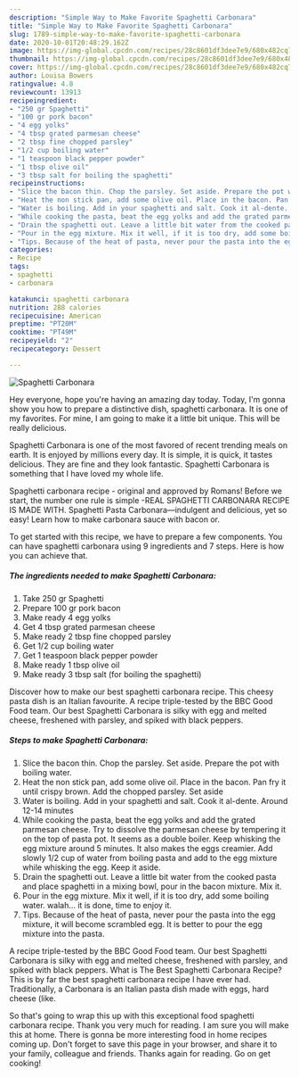 ```yaml
---
description: "Simple Way to Make Favorite Spaghetti Carbonara"
title: "Simple Way to Make Favorite Spaghetti Carbonara"
slug: 1789-simple-way-to-make-favorite-spaghetti-carbonara
date: 2020-10-01T20:48:29.162Z
image: https://img-global.cpcdn.com/recipes/28c8601df3dee7e9/680x482cq70/spaghetti-carbonara-recipe-main-photo.jpg
thumbnail: https://img-global.cpcdn.com/recipes/28c8601df3dee7e9/680x482cq70/spaghetti-carbonara-recipe-main-photo.jpg
cover: https://img-global.cpcdn.com/recipes/28c8601df3dee7e9/680x482cq70/spaghetti-carbonara-recipe-main-photo.jpg
author: Louisa Bowers
ratingvalue: 4.8
reviewcount: 13913
recipeingredient:
- "250 gr Spaghetti"
- "100 gr pork bacon"
- "4 egg yolks"
- "4 tbsp grated parmesan cheese"
- "2 tbsp fine chopped parsley"
- "1/2 cup boiling water"
- "1 teaspoon black pepper powder"
- "1 tbsp olive oil"
- "3 tbsp salt for boiling the spaghetti"
recipeinstructions:
- "Slice the bacon thin. Chop the parsley. Set aside. Prepare the pot with boiling water."
- "Heat the non stick pan, add some olive oil. Place in the bacon. Pan fry it until crispy brown. Add the chopped parsley. Set aside"
- "Water is boiling. Add in your spaghetti and salt. Cook it al-dente. Around 12-14 minutes"
- "While cooking the pasta, beat the egg yolks and add the grated parmesan cheese. Try to dissolve the parmesan cheese by tempering it on the top of pasta pot. It seems as a double boiler. Keep whisking the egg mixture around 5 minutes. It also makes the eggs creamier. Add slowly 1/2 cup of water from boiling pasta and add to the egg mixture while whisking the egg. Keep it aside."
- "Drain the spaghetti out. Leave a little bit water from the cooked pasta and place spaghetti in a mixing bowl, pour in the bacon mixture. Mix it."
- "Pour in the egg mixture. Mix it well, if it is too dry, add some boiling water. walah... it is done, time to enjoy it."
- "Tips. Because of the heat of pasta, never pour the pasta into the egg mixture, it will become scrambled egg. It is better to pour the egg mixture into the pasta."
categories:
- Recipe
tags:
- spaghetti
- carbonara

katakunci: spaghetti carbonara 
nutrition: 288 calories
recipecuisine: American
preptime: "PT20M"
cooktime: "PT49M"
recipeyield: "2"
recipecategory: Dessert

---
```



![Spaghetti Carbonara](https://img-global.cpcdn.com/recipes/28c8601df3dee7e9/680x482cq70/spaghetti-carbonara-recipe-main-photo.jpg)

Hey everyone, hope you're having an amazing day today. Today, I'm gonna show you how to prepare a distinctive dish, spaghetti carbonara. It is one of my favorites. For mine, I am going to make it a little bit unique. This will be really delicious.

Spaghetti Carbonara is one of the most favored of recent trending meals on earth. It is enjoyed by millions every day. It is simple, it is quick, it tastes delicious. They are fine and they look fantastic. Spaghetti Carbonara is something that I have loved my whole life.

Spaghetti carbonara recipe - original and approved by Romans! Before we start, the number one rule is simple -REAL SPAGHETTI CARBONARA RECIPE IS MADE WITH. Spaghetti Pasta Carbonara—indulgent and delicious, yet so easy! Learn how to make carbonara sauce with bacon or.


To get started with this recipe, we have to prepare a few components. You can have spaghetti carbonara using 9 ingredients and 7 steps. Here is how you can achieve that.

<!--inarticleads1-->

##### The ingredients needed to make Spaghetti Carbonara:

1. Take 250 gr Spaghetti
1. Prepare 100 gr pork bacon
1. Make ready 4 egg yolks
1. Get 4 tbsp grated parmesan cheese
1. Make ready 2 tbsp fine chopped parsley
1. Get 1/2 cup boiling water
1. Get 1 teaspoon black pepper powder
1. Make ready 1 tbsp olive oil
1. Make ready 3 tbsp salt (for boiling the spaghetti)


Discover how to make our best spaghetti carbonara recipe. This cheesy pasta dish is an Italian favourite. A recipe triple-tested by the BBC Good Food team. Our best Spaghetti Carbonara is silky with egg and melted cheese, freshened with parsley, and spiked with black peppers. 

<!--inarticleads2-->

##### Steps to make Spaghetti Carbonara:

1. Slice the bacon thin. Chop the parsley. Set aside. Prepare the pot with boiling water.
1. Heat the non stick pan, add some olive oil. Place in the bacon. Pan fry it until crispy brown. Add the chopped parsley. Set aside
1. Water is boiling. Add in your spaghetti and salt. Cook it al-dente. Around 12-14 minutes
1. While cooking the pasta, beat the egg yolks and add the grated parmesan cheese. Try to dissolve the parmesan cheese by tempering it on the top of pasta pot. It seems as a double boiler. Keep whisking the egg mixture around 5 minutes. It also makes the eggs creamier. Add slowly 1/2 cup of water from boiling pasta and add to the egg mixture while whisking the egg. Keep it aside.
1. Drain the spaghetti out. Leave a little bit water from the cooked pasta and place spaghetti in a mixing bowl, pour in the bacon mixture. Mix it.
1. Pour in the egg mixture. Mix it well, if it is too dry, add some boiling water. walah... it is done, time to enjoy it.
1. Tips. Because of the heat of pasta, never pour the pasta into the egg mixture, it will become scrambled egg. It is better to pour the egg mixture into the pasta.


A recipe triple-tested by the BBC Good Food team. Our best Spaghetti Carbonara is silky with egg and melted cheese, freshened with parsley, and spiked with black peppers. What is The Best Spaghetti Carbonara Recipe? This is by far the best spaghetti carbonara recipe I have ever had. Traditionally, a Carbonara is an Italian pasta dish made with eggs, hard cheese (like. 

So that's going to wrap this up with this exceptional food spaghetti carbonara recipe. Thank you very much for reading. I am sure you will make this at home. There is gonna be more interesting food in home recipes coming up. Don't forget to save this page in your browser, and share it to your family, colleague and friends. Thanks again for reading. Go on get cooking!

